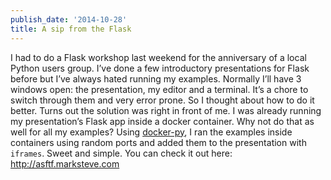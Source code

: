 ```yaml
---
publish_date: '2014-10-28'
title: A sip from the Flask
---
```


I had to do a Flask workshop last weekend for the anniversary of a local
Python users group. I’ve done a few introductory presentations for Flask
before but I’ve always hated running my examples. Normally I’ll have 3 windows
open: the presentation, my editor and a terminal. It’s a chore to switch
through them and very error prone. So I thought about how to do it better.
Turns out the solution was right in front of me. I was already running my
presentation’s Flask app inside a docker container. Why not do that as well
for all my examples? Using [docker-py](https://github.com/docker/docker-py), I
ran the examples inside containers using random ports and added them to the
presentation with `iframes`. Sweet and simple. You can check it out here:
<http://asftf.marksteve.com>